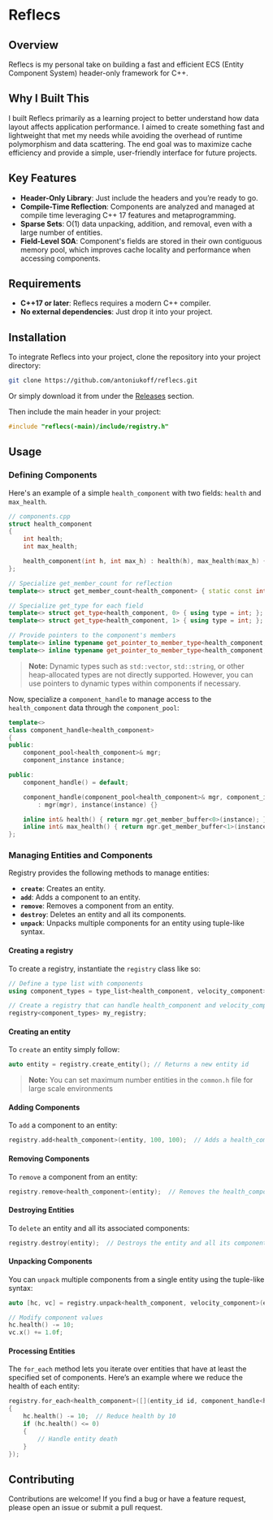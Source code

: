 
# Reflecs

## Overview
Reflecs is my personal take on building a fast and efficient ECS (Entity Component System) header-only framework for C++. 

## Why I Built This
I built Reflecs primarily as a learning project to better understand how data layout affects application performance. I aimed to create something fast and lightweight that met my needs while avoiding the overhead of runtime polymorphism and data scattering. The end goal was to maximize cache efficiency and provide a simple, user-friendly interface for future projects.

## Key Features
- **Header-Only Library**: Just include the headers and you’re ready to go.
- **Compile-Time Reflection**: Components are analyzed and managed at compile time leveraging C++ 17 features and metaprogramming.
- **Sparse Sets**: O(1) data unpacking, addition, and removal, even with a large number of entities.
- **Field-Level SOA**: Component's fields are stored in their own contiguous memory pool, which improves cache locality and performance when accessing components.
## Requirements

- **C++17 or later**: Reflecs requires a modern C++ compiler.
- **No external dependencies**: Just drop it into your project.


## Installation

To integrate Reflecs into your project, clone the repository into your project directory:

```bash
git clone https://github.com/antoniukoff/reflecs.git
```
Or simply download it from under the [Releases](https://github.com/antoniukoff/reflecs/releases/tag/initial-release) section.

Then include the main header in your project:

```cpp
#include "reflecs(-main)/include/registry.h"
```
## Usage

### Defining Components

Here's an example of a simple `health_component` with two fields: `health` and `max_health`.

```cpp
// components.cpp
struct health_component
{
    int health;
    int max_health;

    health_component(int h, int max_h) : health(h), max_health(max_h) {}
};

// Specialize get_member_count for reflection
template<> struct get_member_count<health_component> { static const int count = 2; };

// Specialize get_type for each field
template<> struct get_type<health_component, 0> { using type = int; };
template<> struct get_type<health_component, 1> { using type = int; };

// Provide pointers to the component's members
template<> inline typename get_pointer_to_member_type<health_component, 0>::type get_pointer_to_member<health_component, 0>() { return &health_component::health; }
template<> inline typename get_pointer_to_member_type<health_component, 1>::type get_pointer_to_member<health_component, 1>() { return &health_component::max_health; }
```
> **Note:** Dynamic types such as `std::vector`, `std::string`, or other heap-allocated types are not directly supported. However, you can use pointers to dynamic types within components if necessary.

Now, specialize a ```component_handle``` to manage access to the ```health_component``` data through the ```component_pool```:
```cpp
template<>
class component_handle<health_component>
{
public:
    component_pool<health_component>& mgr;
    component_instance instance;

public:
    component_handle() = default;

    component_handle(component_pool<health_component>& mgr, component_instance instance)
        : mgr(mgr), instance(instance) {}

    inline int& health() { return mgr.get_member_buffer<0>(instance); }
    inline int& max_health() { return mgr.get_member_buffer<1>(instance); }
};

```
### Managing Entities and Components

Registry provides the following methods to manage entities:

- **`create`**: Creates an entity.
- **`add`**: Adds a component to an entity.
- **`remove`**: Removes a component from an entity.
- **`destroy`**: Deletes an entity and all its components.
- **`unpack`**: Unpacks multiple components for an entity using tuple-like syntax.

#### Creating a registry

To create a registry, instantiate the `registry` class like so:

```cpp
// Define a type list with components
using component_types = type_list<health_component, velocity_component>;

// Create a registry that can handle health_component and velocity_component
registry<component_types> my_registry;
```

#### Creating an entity

To ```create``` an entity simply follow:

```cpp
auto entity = registry.create_entity(); // Returns a new entity id
```

> **Note:** You can set maximum number entities in the ```common.h``` file for large scale environments

#### Adding Components

To ```add``` a component to an entity:

```cpp
registry.add<health_component>(entity, 100, 100);  // Adds a health_component with 100 health and 100 max_health
```

#### Removing Components

To ```remove``` a component from an entity:

```cpp
registry.remove<health_component>(entity);  // Removes the health_component from the entity

```

#### Destroying Entities

To ```delete``` an entity and all its associated components:

```cpp
registry.destroy(entity);  // Destroys the entity and all its components
```

#### Unpacking Components

You can ```unpack``` multiple components from a single entity using the tuple-like syntax:

```cpp
auto [hc, vc] = registry.unpack<health_component, velocity_component>(entity);

// Modify component values
hc.health() -= 10;
vc.x() += 1.0f;

```

#### Processing Entities

The ```for_each``` method lets you iterate over entities that have at least the specified set of components. Here’s an example where we reduce the health of each entity:

```cpp
registry.for_each<health_component>([](entity_id id, component_handle<health_component> hc)
{
    hc.health() -= 10;  // Reduce health by 10
    if (hc.health() <= 0)
    {
        // Handle entity death
    }
});
```
## Contributing

Contributions are welcome! If you find a bug or have a feature request, please open an issue or submit a pull request.



